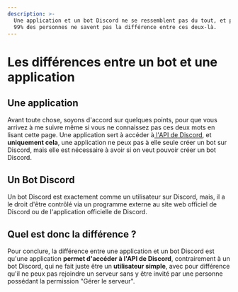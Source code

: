 ```yaml
---
description: >-
  Une application et un bot Discord ne se ressemblent pas du tout, et pourtant,
  99% des personnes ne savent pas la différence entre ces deux-là.
---
```


# Les différences entre un bot et une application

## Une application <a id="a-app"></a>

Avant toute chose, soyons d'accord sur quelques points, pour que vous arrivez à me suivre même si vous ne connaissez pas ces deux mots en lisant cette page. Une application sert à accéder à[ l'API de Discord](https://discord.com/developers/docs/intro), et **uniquement cela**, une application ne peux pas à elle seule créer un bot sur Discord, mais elle est nécessaire à avoir si on veut pouvoir créer un bot Discord.

## Un Bot Discord <a id="a-bot"></a>

Un bot Discord est exactement comme un utilisateur sur Discord, mais, il a le droit d'être contrôlé via un programme externe au site web officiel de Discord ou de l'application officielle de Discord.

## Quel est donc la différence ? <a id="difference"></a>

Pour conclure, la différence entre une application et un bot Discord est qu'une application **permet d'accéder à l'API de Discord**, contrairement à un bot Discord, qui ne fait juste être un **utilisateur simple**, avec pour différence qu'il ne peux pas rejoindre un serveur sans y être invité par une personne possédant la permission "Gérer le serveur".


